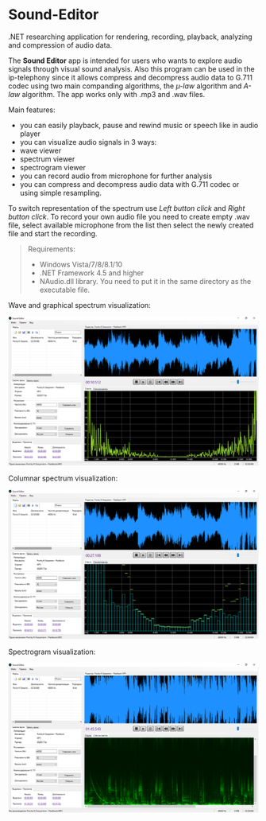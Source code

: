 # Sound-Editor
.NET researching application for rendering, recording, playback, analyzing and compression of audio data.

The **Sound Editor** app is intended for users who wants to explore audio signals through visual sound analysis. Also this program can be used in the ip-telephony since it allows compress and decompress audio data to G.711 codec using two main companding algorithms, the *µ-law* algorithm and *A-law* algorithm. The app works only with .mp3 and .wav files.

Main features:
* you can easily playback, pause and rewind music or speech like in audio player
* you can visualize audio signals in 3 ways:
 * wave viewer
 * spectrum viewer
 * spectrogram viewer
* you can record audio from microphone for further analysis
* you can compress and decompress audio data with G.711 codec or using simple resampling.

To switch representation of the spectrum use _Left button click_ and _Right button click_.
To record your own audio file you need to create empty .wav file, select available microphone from the list then select the newly created file and start the recording.

>Requirements:
>* Windows Vista/7/8/8.1/10
>* .NET Framework 4.5 and higher
>* NAudio.dll library. You need to put it in the same directory as the executable file.


Wave and graphical spectrum visualization:

![alt text](https://github.com/Klym/Sound-Editor/blob/master/Screenshots/1.PNG "Audio visualizing")

Columnar spectrum visualization:

![alt text](https://github.com/Klym/Sound-Editor/blob/master/Screenshots/2.PNG "Columnar spectrum")

Spectrogram visualization:

![alt text](https://github.com/Klym/Sound-Editor/blob/master/Screenshots/3.PNG "Spectrogram")
